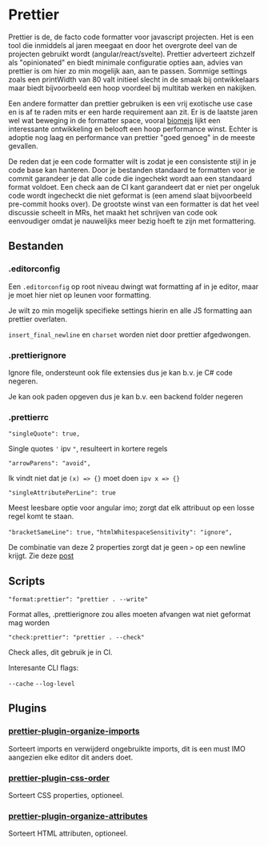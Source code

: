 # Prettier

Prettier is de, de facto code formatter voor javascript projecten.
Het is een tool die inmiddels al jaren meegaat en door het overgrote deel van de projecten gebruikt wordt (angular/react/svelte).
Prettier adverteert zichzelf als "opinionated" en biedt minimale configuratie opties aan, advies van prettier is om hier zo min mogelijk aan, aan te passen.
Sommige settings zoals een printWidth van 80 valt initieel slecht in de smaak bij ontwikkelaars maar biedt bijvoorbeeld een hoop voordeel bij multitab werken en nakijken.

Een andere formatter dan prettier gebruiken is een vrij exotische use case en is af te raden mits er een harde requirement aan zit.
Er is de laatste jaren wel wat beweging in de formatter space, vooral [biomejs](https://biomejs.dev/) lijkt een interessante ontwikkeling en belooft een hoop performance winst.
Echter is adoptie nog laag en performance van prettier "goed genoeg" in de meeste gevallen.

De reden dat je een code formatter wilt is zodat je een consistente stijl in je code base kan hanteren.
Door je bestanden standaard te formatten voor je commit garandeer je dat alle code die ingechekt wordt aan een standaard format voldoet.
Een check aan de CI kant garandeert dat er niet per ongeluk code wordt ingecheckt die niet geformat is (een amend slaat bijvoorbeeld pre-commit hooks over).
De grootste winst van een formatter is dat het veel discussie scheelt in MRs, het maakt het schrijven van code ook eenvoudiger omdat je nauwelijks meer bezig hoeft te zijn met formattering.

## Bestanden

### .editorconfig

Een `.editorconfig` op root niveau dwingt wat formatting af in je editor, maar je moet hier niet op leunen voor formatting.

Je wilt zo min mogelijk specifieke settings hierin en alle JS formatting aan prettier overlaten.

`insert_final_newline` en `charset` worden niet door prettier afgedwongen.

### .prettierignore

Ignore file, ondersteunt ook file extensies dus je kan b.v. je C# code negeren.

Je kan ook paden opgeven dus je kan b.v. een backend folder negeren

### .prettierrc

`"singleQuote": true,`

Single quotes `'` ipv `"`, resulteert in kortere regels

`"arrowParens": "avoid",`

Ik vindt niet dat je `(x) => {}` moet doen `ipv x => {}`

`"singleAttributePerLine": true`

Meest leesbare optie voor angular imo; zorgt dat elk attribuut op een losse regel komt te staan.

`"bracketSameLine": true,`
`"htmlWhitespaceSensitivity": "ignore",`

De combinatie van deze 2 properties zorgt dat je geen `>` op een newline krijgt.
Zie deze [post](https://trungvose.com/experience/prettier-prevent-html-closing-tag-new-line/)

## Scripts

`"format:prettier": "prettier . --write"`

Format alles, .prettierignore zou alles moeten afvangen wat niet geformat mag worden

`"check:prettier": "prettier . --check"`

Check alles, dit gebruik je in CI.

Interesante CLI flags:

`--cache`
`--log-level`

## Plugins

### [prettier-plugin-organize-imports](https://www.npmjs.com/package/prettier-plugin-organize-imports)

Sorteert imports en verwijderd ongebruikte imports, dit is een must IMO aangezien elke editor dit anders doet.

### [prettier-plugin-css-order](https://www.npmjs.com/package/prettier-plugin-css-order)

Sorteert CSS properties, optioneel.

### [prettier-plugin-organize-attributes](https://www.npmjs.com/package/prettier-plugin-organize-attributes)

Sorteert HTML attributen, optioneel.
